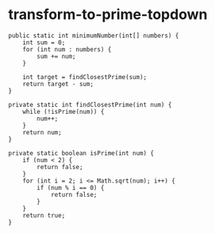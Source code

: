 # transform-to-prime-topdown

    public static int minimumNumber(int[] numbers) {
        int sum = 0;
        for (int num : numbers) {
            sum += num;
        }

        int target = findClosestPrime(sum);
        return target - sum;
    }

    private static int findClosestPrime(int num) {
        while (!isPrime(num)) {
            num++;
        }
        return num;
    }

    private static boolean isPrime(int num) {
        if (num < 2) {
            return false;
        }
        for (int i = 2; i <= Math.sqrt(num); i++) {
            if (num % i == 0) {
                return false;
            }
        }
        return true;
    }
